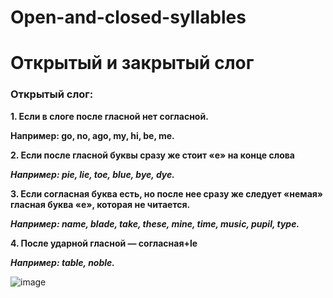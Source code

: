 # Open-and-closed-syllables
# Открытый и закрытый слог

### Открытый слог:

**1. Если в слоге после гласной нет согласной.**

**Например: go, no, ago, my, hi, be, me.**

**2. Если после гласной буквы сразу же стоит «е» на конце слова**

***Например: pie, lie, toe, blue, bye, dye.***

**3. Если согласная буква есть, но после нее сразу же следует «немая» гласная буква «е», которая не читается.**

***Например: name, blade, take, these, mine, time, music, pupil, type.***

**4. После ударной гласной — согласная+le**

***Например: table, noble.***

![image](https://github.com/user-attachments/assets/cae7ed54-d9bf-4393-907c-55332ad63fc2)

